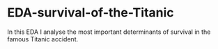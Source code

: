 # EDA-survival-of-the-Titanic
In this EDA I analyse the most important determinants of survival in the famous Titanic accident.
